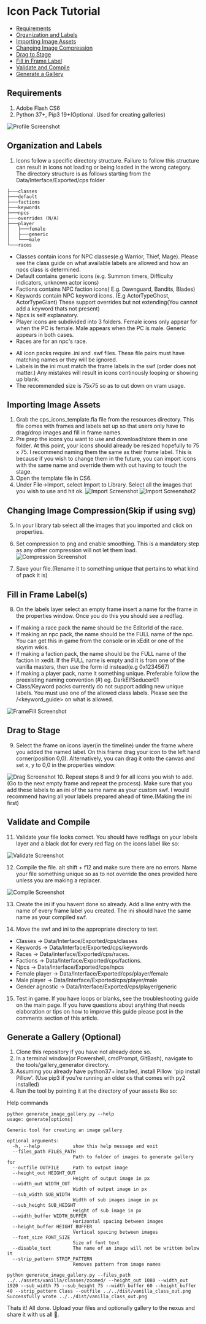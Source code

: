 ﻿# Icon Pack Tutorial

- [Requirements](#requirements)
- [Organization and Labels](#organization-and-labels)
- [Importing Image Assets](#importing-image-assets)
- [Changing Image Compression](#changing-image-compression)
- [Drag to Stage](#drag-to-stage)
- [Fill in Frame Label](#fill-in-frame-labels)
- [Validate and Compile](#validate-and-compile)
- [Generate a Gallery](#generate-a-gallery)

## Requirements

1. Adobe Flash CS6
2. Python 37+, Pip3 19+(Optional. Used for creating galleries)

![Profile Screenshot](images/profile.png)

## Organization and Labels

1. Icons follow a specific directory structure. Failure to follow this structure can result in icons not loading or being loaded in the wrong category.
The directory structure is as follows starting from the Data/Interface/Exported/cps folder

```shell
├───classes
├───default
├───factions
├───keywords
├───npcs
├───overrides (N/A)
├───player
│   ├───female
│   ├───generic
│   └───male
└───races
```

* Classes contain icons for NPC classes(e.g Warrior, Thief, Mage). Please see the class guide on what available labels are allowed and how an npcs class is determined.
* Default contains generic icons (e.g. Summon timers, Difficulty indicators, unknown actor icons)
* Factions contains NPC faction icons( E.g. Dawnguard, Bandits, Blades)
* Keywords contain NPC keyword icons. (E.g ActorTypeGhost, ActorTypeGiant) These support overrides but not extending(You cannot add a keyword thats not present)
* Npcs is self explanatory.
* Player icons are subdivided into 3 folders. Female icons only appear for when the PC is female. Male appears when the PC is male. Generic appears in both cases.
* Races are for an npc's race.

- All icon packs require .ini and .swf files. These file pairs must have matching names or they will be ignored.
- Labels in the ini must match the frame labels in the swf (order does not matter.) Any mistakes will result in icons continously looping or showing up blank.
- The recommended size is 75x75 so as to cut down on vram usage.

## Importing Image Assets

1. Grab the cps_icons_template.fla file from the resources directory. This file comes with frames and labels set up so that users only have to drag/drop images and fill in frame names.
2. Pre prep the icons you want to use and download/store them in one folder. At this point, your icons should already be resized hopefully to 75 x 75. I recommend naming them the same as their frame label.
This is because if you wish to change them in the future, you can import icons with the same name and override them with out having to touch the stage.
3. Open the template file in CS6.
4. Under File->Import, select Import to Library. Select all the images that you wish to use and hit ok.
![Import Screenshot](images/StepImport.png)
![Import Screenshot2](images/StepImport2.png)

## Changing Image Compression(Skip if using svg)

5. In your library tab select all the images that you imported and click on properties.
6. Set compression to png and enable smoothing. This is a mandatory step as any other compression will not let them load.
![Compression Screenshot](images/StepCompression.png)

7. Save your file.(Rename it to something unique that pertains to what kind of pack it is)

## Fill in Frame Label(s)

8. On the labels layer select an empty frame insert a name for the frame in the properties window. Once you do this you should see a redflag.
- If making a race pack the name should be the EditorId of the race.
- If making an npc pack, the name should be the FULL name of the npc. You can get this in game from the console or in xEdit or one of the skyrim wikis.
- If making a faction pack, the name should be the FULL name of the faction in xedit. If the FULL name is empty and it is from one of the vanilla masters, then use the form id instead(e.g 0x1234567)
- If making a player pack, name it something unique. Preferable follow the preexisting naming convention <RaceType>(#) eg. DarkElfSeducer01
- Class/Keyword packs currently do not support adding new unique labels. You must use one of the allowed class labels. Please see the <class guide>/<keyword_guide> on what is allowed.

![FrameFill Screenshot](images/StepFillFrame.png)

## Drag to Stage
9. Select the frame on icons layer(in the timeline) under the frame where you added the named label. On this frame drag your icon to the left hand corner(position 0,0). Alternatively, you can drag it
onto the canvas and set x, y to 0,0 in the properties window.

![Drag Screenshot](images/StepDragOrigin.png)
10. Repeat steps 8 and 9 for all icons you wish to add.(Go to the next empty frame and repeat the process). Make sure that you add these labels to an ini of the same name as your custom swf. I would recommend having all your labels prepared ahead of time.(Making the ini first)

## Validate and Compile
11. Validate your file looks correct. You should have redflags on your labels layer and a black dot for every red flag on the icons label like so:

![Validate Screenshot](images/StepValidate.png)

12. Compile the file. alt shift + f12 and make sure there are no errors. Name your file something unique so as to not override the ones provided here unless you
are making a replacer.

![Compile Screenshot](images/StepCompile.png)

13. Create the ini if you havent done so already. Add a line entry with the name of every frame label you created. The ini should have the same name as your compiled swf.

14. Move the swf and ini to the appropriate directory to test.

- Classes         -> Data/Interface/Exported/cps/classes
- Keywords        -> Data/Interface/Exported/cps/keywords
- Races           -> Data/interface/Exported/cps/races.
- Factions        -> Data/Interface/Exported/cps/factions.
- Npcs            -> Data/interface/Exported/cps/npcs
- Female player   -> Data/Interface/Exported/cps/player/female
- Male player     -> Data/Interface/Exported/cps/player/male
- Gender agnostic -> Data/Interface/Exported/cps/player/generic

15. Test in game. If you have loops or blanks, see the troubleshooting guide on the main page.
If you have questions about anything that needs elaboration or tips on how to improve this guide please post in the comments section of this article.



## Generate a Gallery (Optional)

1. Clone this repository if you have not already done so.
2. In a terminal window(or Powershell, cmdPrompt, GitBash), navigate to the tools/gallery_generator directory. 
3. Assuming you already have python37+ installed, install Pillow. 'pip install Pillow'. (Use pip3 if you're running an older os that comes with py2 installed)
4. Run the tool by pointing it at the directory of your assets like so:
	
Help commands
```shell
python generate_image_gallery.py --help
usage: generate[options]

Generic tool for creating an image gallery

optional arguments:
  -h, --help            show this help message and exit
  --files_path FILES_PATH
                        Path to folder of images to generate gallery for
  --outfile OUTFILE     Path to output image
  --height_out HEIGHT_OUT
                        Height of output image in px
  --width_out WIDTH_OUT
                        Width of output image in px
  --sub_width SUB_WIDTH
                        Width of sub images image in px
  --sub_height SUB_HEIGHT
                        Height of sub image in px
  --width_buffer WIDTH_BUFFER
                        Horizontal spacing between images
  --height_buffer HEIGHT_BUFFER
                        Vertical spacing between images
  --font_size FONT_SIZE
                        Size of font text
  --disable_text        The name of an image will not be written below it
  --strip_pattern STRIP_PATTERN
                        Removes pattern from image names

```

```shell
python generate_image_gallery.py --files_path ../../assets/vanilla/classes/zoomed/ --height_out 1080 --width_out 1920 --sub_width 75 --sub_height 75 --width_buffer 60 --height_buffer 40 --strip_pattern Class --outfile ../../dist/vanilla_class_out.png
Successfully wrote ../../dist/vanilla_class_out.png
```
Thats it! All done. Upload your files and optionally gallery to the nexus and share it with us all :pray:.